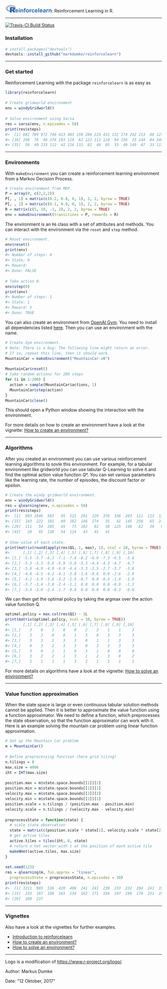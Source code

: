 
<img src="inst/ReinforceLogo.png" width="150px">: Reinforcement Learning in R.

------------------------------------------------------------------------

[![Travis-CI Build Status](https://travis-ci.org/markdumke/reinforcelearn.svg?branch=master)](https://travis-ci.org/markdumke/reinforcelearn)

### Installation

``` r
# install.packages("devtools")
devtools::install_github("markdumke/reinforcelearn")
```

------------------------------------------------------------------------

### Get started

Reinforcement Learning with the package `reinforcelearn` is as easy as

``` r
library(reinforcelearn)

# Create gridworld environment
env = windyGridworld()

# Solve environment using Sarsa
res = sarsa(env, n.episodes = 50)
print(res$steps)
#>  [1] 881 789 972 746 423 403 150 286 225 431 132 174 242 213  80 127 104
#> [18] 268  76  48 276 193 119  62 123 112 124  94 156  25 144  84 344  57
#> [35]  59  40 133 112  42 216 132  82  49  85  33  49 149  87  33 117
```

------------------------------------------------------------------------

### Environments

With `makeEnvironment` you can create a reinforcement learning environment from a Markov Decision Process.

``` r
# Create environment from MDP.
P = array(0, c(2,2,2))
P[, , 1] = matrix(c(0.2, 0.8, 0, 1), 2, 2, byrow = TRUE)
P[, , 2] = matrix(c(0.1, 0.9, 0, 1), 2, 2, byrow = TRUE)
R = matrix(c(5, 10, -1, 2), 2, 2, byrow = TRUE)  
env = makeEnvironment(transitions = P, rewards = R)
```

The environment is an `R6` class with a set of attributes and methods. You can interact with the environment via the `reset` and `step` method.

``` r
# Reset environment.
env$reset()
print(env)
#> Number of steps: 0 
#> State: 0 
#> Reward:  
#> Done: FALSE

# Take action 0.
env$step(0)
print(env)
#> Number of steps: 1 
#> State: 1 
#> Reward: 5 
#> Done: TRUE
```

You can also create an environment from [OpenAI Gym](https://gym.openai.com/). You need to install all dependencies listed [here](https://github.com/openai/gym-http-api). Then you can use an environment with the name.

``` r
# Create Gym environment.
# Note: There is a bug: The following line might return an error. 
# If so, repeat this line, then it should work.
MountainCar = makeEnvironment("MountainCar-v0")

MountainCar$reset()
# take random actions for 200 steps
for (i in 1:200) {
  action = sample(MountainCar$actions, 1)
  MountainCar$step(action)
}
MountainCar$close()
```

This should open a Python window showing the interaction with the environment.

For more details on how to create an environment have a look at the vignette: [How to create an environment?](vignettes/environments.html)

------------------------------------------------------------------------

### Algorithms

After you created an environment you can use various reinforcement learning algorithms to sovle this environment. For example, for a tabular environment like gridworld you can use tabular Q-Learning to solve it and find the optimal action value function *Q*\*. You can set various parameters like the learning rate, the number of episodes, the discount factor or epsilon.

``` r
# Create the windy gridworld environment.
env = windyGridworld()
res = qlearning(env, n.episodes = 50)
print(res$steps)
#>  [1]  893 1946  583   95  515  291  129  376  336  203  111  113  136  205
#> [15]  143  222  181   80  182  146  174   35   41  145  258   65  213   80
#> [29]  111   54  285   45   75  182   82   58  125  148   62   39   94   72
#> [43]   20   95  139   54  124   43   45   41

# Show value of each state.
print(matrix(round(apply(res$Q1, 1, max), 1), ncol = 10, byrow = TRUE))
#>      [,1] [,2] [,3] [,4] [,5] [,6] [,7] [,8] [,9] [,10]
#> [1,] -5.5 -5.7 -6.3 -7.1 -7.8 -8.2 -8.0 -7.3 -6.5  -5.6
#> [2,] -5.3 -5.3 -5.6 -5.9 -5.8 -5.3 -4.4 -4.3 -4.7  -4.7
#> [3,] -5.0 -4.9 -4.9 -4.9 -4.4 -3.3 -2.5 -2.7 -3.7  -3.8
#> [4,] -4.8 -4.5 -4.2 -4.1 -3.0 -1.6 -0.6  0.0 -2.6  -2.9
#> [5,] -4.2 -3.9 -3.6 -3.2 -1.9 -0.7  0.0 -0.4 -1.0  -1.9
#> [6,] -3.7 -3.4 -3.0 -2.4 -1.1  0.0  0.0  0.0 -0.9  -1.3
#> [7,] -3.4 -3.0 -2.4 -1.7  0.0  0.0  0.0  0.0 -0.3  -0.8
```

We can then get the optimal policy by taking the argmax over the action value function Q.

``` r
optimal.policy = max.col(res$Q1) - 1L
print(matrix(optimal.policy, ncol = 10, byrow = TRUE))
#>      [,1] [,2] [,3] [,4] [,5] [,6] [,7] [,8] [,9] [,10]
#> [1,]    3    0    3    0    0    2    3    1    1     3
#> [2,]    3    3    0    0    1    3    0    3    3     3
#> [3,]    3    3    1    3    3    0    1    1    3     3
#> [4,]    0    3    2    3    3    0    3    3    3     3
#> [5,]    3    0    2    1    0    3    1    0    0     0
#> [6,]    3    2    2    1    3    1    2    3    0     2
#> [7,]    1    1    1    1    3    2    1    1    1     1
```

For more details on algorithms have a look at the vignette: [How to solve an environment?](algorithms.html)

------------------------------------------------------------------------

### Value function approximation

When the state space is large or even continuous tabular solution methods cannot be applied. Then it is better to approximate the value function using a function approximator. We need to define a function, which preprocesses the state observation, so that the function approximator can work with it. Here is an example solving the mountain car problem using linear function approximation.

``` r
# Set up the Mountain Car problem
m = MountainCar()

# Define preprocessing function (here grid tiling)
n.tilings = 8
max.size = 4096
iht = IHT(max.size)

position.max = m$state.space.bounds[[1]][2]
position.min = m$state.space.bounds[[1]][1]
velocity.max = m$state.space.bounds[[2]][2]
velocity.min = m$state.space.bounds[[2]][1]
position.scale = n.tilings / (position.max - position.min)
velocity.scale = n.tilings / (velocity.max - velocity.min)

preprocessState = function(state) {
  # scale state observation
  state = matrix(c(position.scale * state[1], velocity.scale * state[2]), ncol = 2)
  # get active tiles
  active.tiles = tiles(iht, 8, state)
  # return n hot vector with 1 at the position of each active tile
  makeNHot(active.tiles, max.size)
}

set.seed(123)
res = qlearning(m, fun.approx = "linear", 
  preprocessState = preprocessState, n.episodes = 30)
print(res$steps)
#>  [1] 1211  903  536  420  406  241  241  239  233  232  204  241  194  235
#> [15]  233  167  198  165  234  162  171  194  197  199  178  231  253  154
#> [29]  209  237
```

------------------------------------------------------------------------

### Vignettes

Also have a look at the vignettes for further examples.

-   [Introduction to reinforcelearn](vignettes/introduction.html)
-   [How to create an environment?](vignettes/environments.html)
-   [How to solve an environment?](vignettes/algorithms.html)

------------------------------------------------------------------------

Logo is a modification of <https://www.r-project.org/logo/>.

Author: Markus Dumke

Date: "12 Oktober, 2017"
